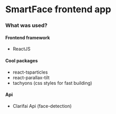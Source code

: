 # SmartFace frontend app

### What was used?
#### Frontend framework
- ReactJS

#### Cool packages
- react-tsparticles
- react-parallax-tilt
- tachyons (css styles for fast building)

#### Api
- Clarifai Api (face-detection)